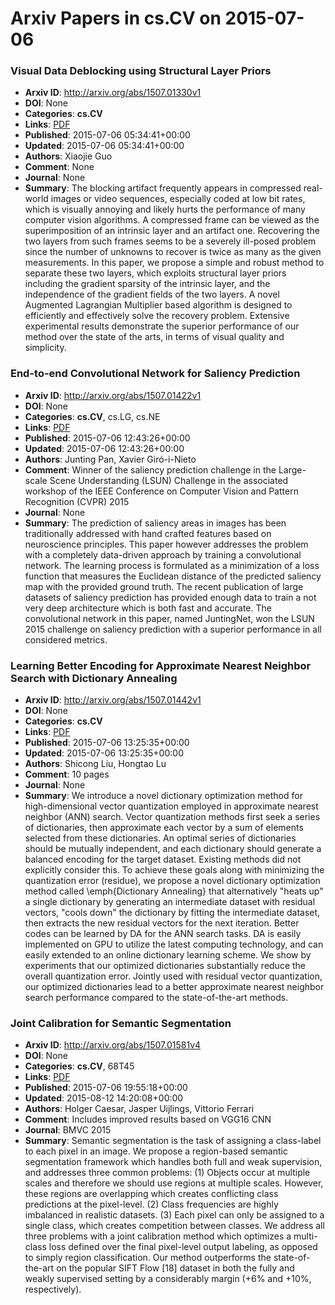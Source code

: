 # Arxiv Papers in cs.CV on 2015-07-06
### Visual Data Deblocking using Structural Layer Priors
- **Arxiv ID**: http://arxiv.org/abs/1507.01330v1
- **DOI**: None
- **Categories**: **cs.CV**
- **Links**: [PDF](http://arxiv.org/pdf/1507.01330v1)
- **Published**: 2015-07-06 05:34:41+00:00
- **Updated**: 2015-07-06 05:34:41+00:00
- **Authors**: Xiaojie Guo
- **Comment**: None
- **Journal**: None
- **Summary**: The blocking artifact frequently appears in compressed real-world images or video sequences, especially coded at low bit rates, which is visually annoying and likely hurts the performance of many computer vision algorithms. A compressed frame can be viewed as the superimposition of an intrinsic layer and an artifact one. Recovering the two layers from such frames seems to be a severely ill-posed problem since the number of unknowns to recover is twice as many as the given measurements. In this paper, we propose a simple and robust method to separate these two layers, which exploits structural layer priors including the gradient sparsity of the intrinsic layer, and the independence of the gradient fields of the two layers. A novel Augmented Lagrangian Multiplier based algorithm is designed to efficiently and effectively solve the recovery problem. Extensive experimental results demonstrate the superior performance of our method over the state of the arts, in terms of visual quality and simplicity.



### End-to-end Convolutional Network for Saliency Prediction
- **Arxiv ID**: http://arxiv.org/abs/1507.01422v1
- **DOI**: None
- **Categories**: **cs.CV**, cs.LG, cs.NE
- **Links**: [PDF](http://arxiv.org/pdf/1507.01422v1)
- **Published**: 2015-07-06 12:43:26+00:00
- **Updated**: 2015-07-06 12:43:26+00:00
- **Authors**: Junting Pan, Xavier Giró-i-Nieto
- **Comment**: Winner of the saliency prediction challenge in the Large-scale Scene
  Understanding (LSUN) Challenge in the associated workshop of the IEEE
  Conference on Computer Vision and Pattern Recognition (CVPR) 2015
- **Journal**: None
- **Summary**: The prediction of saliency areas in images has been traditionally addressed with hand crafted features based on neuroscience principles. This paper however addresses the problem with a completely data-driven approach by training a convolutional network. The learning process is formulated as a minimization of a loss function that measures the Euclidean distance of the predicted saliency map with the provided ground truth. The recent publication of large datasets of saliency prediction has provided enough data to train a not very deep architecture which is both fast and accurate. The convolutional network in this paper, named JuntingNet, won the LSUN 2015 challenge on saliency prediction with a superior performance in all considered metrics.



### Learning Better Encoding for Approximate Nearest Neighbor Search with Dictionary Annealing
- **Arxiv ID**: http://arxiv.org/abs/1507.01442v1
- **DOI**: None
- **Categories**: **cs.CV**
- **Links**: [PDF](http://arxiv.org/pdf/1507.01442v1)
- **Published**: 2015-07-06 13:25:35+00:00
- **Updated**: 2015-07-06 13:25:35+00:00
- **Authors**: Shicong Liu, Hongtao Lu
- **Comment**: 10 pages
- **Journal**: None
- **Summary**: We introduce a novel dictionary optimization method for high-dimensional vector quantization employed in approximate nearest neighbor (ANN) search. Vector quantization methods first seek a series of dictionaries, then approximate each vector by a sum of elements selected from these dictionaries. An optimal series of dictionaries should be mutually independent, and each dictionary should generate a balanced encoding for the target dataset. Existing methods did not explicitly consider this. To achieve these goals along with minimizing the quantization error (residue), we propose a novel dictionary optimization method called \emph{Dictionary Annealing} that alternatively "heats up" a single dictionary by generating an intermediate dataset with residual vectors, "cools down" the dictionary by fitting the intermediate dataset, then extracts the new residual vectors for the next iteration. Better codes can be learned by DA for the ANN search tasks. DA is easily implemented on GPU to utilize the latest computing technology, and can easily extended to an online dictionary learning scheme. We show by experiments that our optimized dictionaries substantially reduce the overall quantization error. Jointly used with residual vector quantization, our optimized dictionaries lead to a better approximate nearest neighbor search performance compared to the state-of-the-art methods.



### Joint Calibration for Semantic Segmentation
- **Arxiv ID**: http://arxiv.org/abs/1507.01581v4
- **DOI**: None
- **Categories**: **cs.CV**, 68T45
- **Links**: [PDF](http://arxiv.org/pdf/1507.01581v4)
- **Published**: 2015-07-06 19:55:18+00:00
- **Updated**: 2015-08-12 14:20:08+00:00
- **Authors**: Holger Caesar, Jasper Uijlings, Vittorio Ferrari
- **Comment**: Includes improved results based on VGG16 CNN
- **Journal**: BMVC 2015
- **Summary**: Semantic segmentation is the task of assigning a class-label to each pixel in an image. We propose a region-based semantic segmentation framework which handles both full and weak supervision, and addresses three common problems: (1) Objects occur at multiple scales and therefore we should use regions at multiple scales. However, these regions are overlapping which creates conflicting class predictions at the pixel-level. (2) Class frequencies are highly imbalanced in realistic datasets. (3) Each pixel can only be assigned to a single class, which creates competition between classes. We address all three problems with a joint calibration method which optimizes a multi-class loss defined over the final pixel-level output labeling, as opposed to simply region classification. Our method outperforms the state-of-the-art on the popular SIFT Flow [18] dataset in both the fully and weakly supervised setting by a considerably margin (+6% and +10%, respectively).



